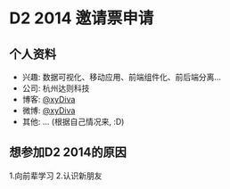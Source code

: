 # D2 2014 邀请票申请

## 个人资料

- 兴趣: 数据可视化、移动应用、前端组件化、前后端分离...
- 公司: 杭州达则科技
- 博客: [@xyDiva](https://github.com/xyDiva)
- 微博: [@xyDiva](http://weibo.com/u/1686158031)
- 其他: ... (根据自己情况来, :D)

## 想参加D2 2014的原因

1.向前辈学习
2.认识新朋友
